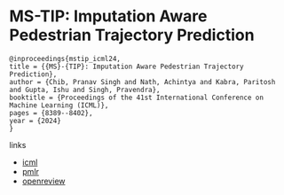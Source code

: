 # MS-TIP: Imputation Aware Pedestrian Trajectory Prediction

```
@inproceedings{mstip_icml24,
title = {{MS}-{TIP}: Imputation Aware Pedestrian Trajectory Prediction},
author = {Chib, Pranav Singh and Nath, Achintya and Kabra, Paritosh and Gupta, Ishu and Singh, Pravendra},
booktitle = {Proceedings of the 41st International Conference on Machine Learning (ICML)},
pages = {8389--8402},
year = {2024}
}
```

links
- [icml](https://icml.cc/Conferences/2024/Schedule?showEvent=32928)
- [pmlr](https://proceedings.mlr.press/v235/chib24a.html)
- [openreview](https://openreview.net/forum?id=s4Hy0L4mml)
